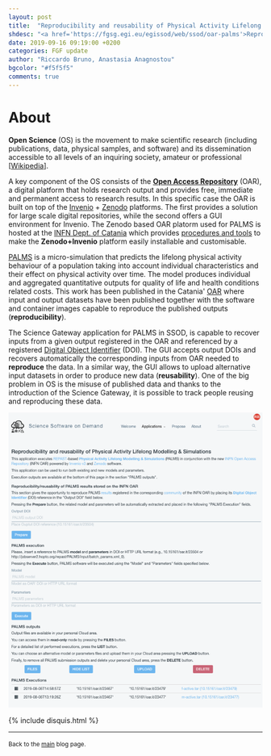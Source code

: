 ```yaml
---
layout: post
title:  "Reproducibility and reusability of Physical Activity Lifelong Modelling & Simulations (PALMS) in OpenScience"
shdesc: "<a href='https://fgsg.egi.eu/egissod/web/ssod/oar-palms'>Reproducibility and reusability of Physical Activity Lifelong Modelling & Simulations</a>, it the first appplication belonging to the <b>FAIR Science Examples</b> in the <a href='https://fgsg.egi.eu/egissod/web/ssod/'>SSOD portal</a>. The term: <a href='https://www.force11.org/group/fairgroup/fairprinciples'>FAIR</a> is related to the way data can be: findable, accessible, interoperable and reusable. In this specific case applied in the context of the Open Science."
date: 2019-09-16 09:19:00 +0200
categories: FGF update
author: "Riccardo Bruno, Anastasia Anagnostou"
bgcolor: "#f5f5f5"
comments: true
---
```


# About
**Open Science** (OS) is the movement to make scientific research (including publications, data, physical samples, and software) and its dissemination accessible to all levels of an inquiring society, amateur or professional \[[Wikipedia][OSCI]\].

A key component of the OS consists of the **[Open Access Repository][OAR]** (OAR), a digital platform that holds research output and provides free, immediate and permanent access to research results. In this specific case the OAR is built on top of the [Invenio](https://invenio-software.org]) + [Zenodo](https://en.wikipedia.org/wiki/Zenodo) platforms. The first provides a solution for large scale digital repositories, while the second offers a GUI environment for Invenio. The Zenodo based OAR platorm used for PALMS is hosted at the [INFN Dept. of Catania][INFNCT] which provides [procedures and tools][OSCT] to make the **Zenodo+Invenio** platform easily installable and customisable.

[PALMS][PALMS] is a micro-simulation that predicts the lifelong physical activity behaviour of a population taking into account individual characteristics and their effect on physical activity over time. The model produces individual and aggregated quantitative outputs for quality of life and health conditions related costs. This work has been published in the Catania' [OAR][OARPALMS] where input and output datasets have been published together with the software and container images capable to reproduce the published outputs (**reproducibility**).

The Science Gateway application for PALMS in SSOD, is capable to recover inputs from a given output registered in the OAR and referenced by a registered [Digital Object Identifier][DOI] (DOI). The GUI accepts output DOIs and recovers automatically the corresponding inputs from OAR needed to **reproduce** the data. In a similar way, the GUI allows to upload alternative input datasets in order to produce new data (**reusability**).
One of the big problem in OS is the misuse of published data and thanks to the introduction of the Science Gateway, it is possible to track people reusing and reproducing these data.

![FGSG](/images/palms.png)

{% include disquis.html %}
<hr>
<p><small>Back to the <a href="/blog/">main</a> blog page.</small></p>


[OAR]: https://en.wikipedia.org/wiki/Open_science
[OSCI]: https://en.wikipedia.org/wiki/Open_science
[EGI]: https://www.egi.eu
[SSOD]: https://fgsg.egi.eu/egissod/web/ssod/
[FGF]: https://github.com/FutureGatewayFramework
[DOCKER]: https://www.docker.com
[FGSG]: https://fgsg.ct.infn.it
[EOSCHUB]: https://www.eosc-hub.eu
[INFN]: http://home.infn.it/it/
[INFNCT]: https://www.ct.infn.it/it/
[OSCT]: https://github.com/osct
[OARPALMS]: https://www.openaccessrepository.it/search?page=1&size=20&q=palms
[DOI]: https://www.doi.org
[PALMS]: https://fgsg.egi.eu/egissod/web/ssod/oar-palms